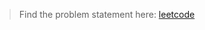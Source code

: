 > Find the problem statement here: [leetcode](https://leetcode.com/problems/longest-common-prefix/)
